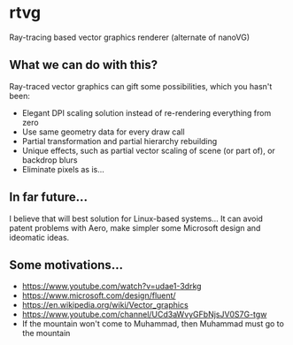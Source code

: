 # rtvg

Ray-tracing based vector graphics renderer (alternate of nanoVG)

## What we can do with this?

Ray-traced vector graphics can gift some possibilities, which you hasn't been:

- Elegant DPI scaling solution instead of re-rendering everything from zero
- Use same geometry data for every draw call
- Partial transformation and partial hierarchy rebuilding
- Unique effects, such as partial vector scaling of scene (or part of), or backdrop blurs
- Eliminate pixels as is...

## In far future...

I believe that will best solution for Linux-based systems... It can avoid patent problems with Aero, make simpler some Microsoft design and ideomatic ideas.

## Some motivations...

- https://www.youtube.com/watch?v=udae1-3drkg
- https://www.microsoft.com/design/fluent/
- https://en.wikipedia.org/wiki/Vector_graphics
- https://www.youtube.com/channel/UCd3aWvyGFbNjsJV0S7G-tgw
- If the mountain won't come to Muhammad, then Muhammad must go to the mountain
